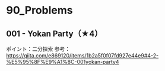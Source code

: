 # 90_Problems
## 001 - Yokan Party（★4） 
ポイント：二分探索
参考：https://qiita.com/e869120/items/1b2a5f0f07fd927e44e9#4-2-%E5%95%8F%E9%A1%8C-001yokan-party4
